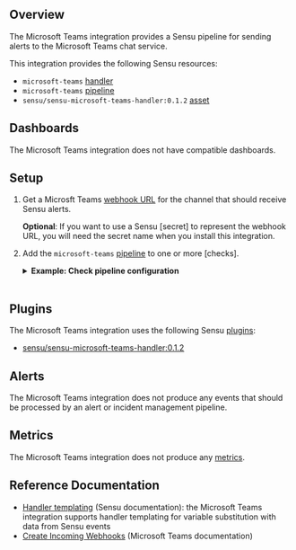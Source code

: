 ## Overview

<!-- Sensu Integration description; supports markdown -->

The Microsoft Teams integration provides a Sensu pipeline for sending alerts to the Microsoft Teams chat service.

<!-- Provide a high level overview of the integration contents (e.g. checks, filters, mutators, handlers, assets, etc) -->

This integration provides the following Sensu resources:

* `microsoft-teams` [handler]
* `microsoft-teams` [pipeline]
* `sensu/sensu-microsoft-teams-handler:0.1.2` [asset]

## Dashboards

<!-- List of supported dashboards w/ screenshots (supports png, jpeg, and gif images; relative paths only; e.g. `![](img/dashboard-1.png)` )-->

The Microsoft Teams integration does not have compatible dashboards.

## Setup

<!-- Sensu Integration setup instructions, including Sensu agent configuration and external component configuration -->
<!-- EXAMPLE: what configuration (if any) is required in a third-party service to enable monitoring? -->

1. Get a Microsft Teams [webhook URL][Create Incoming Webhooks] for the channel that should receive Sensu alerts.

   **Optional**: If you want to use a Sensu [secret] to represent the webhook URL, you will need the secret name when you install this integration.

1. Add the `microsoft-teams` [pipeline] to one or more [checks].

   <details><summary><strong>Example: Check pipeline configuration</strong></summary>

   ```yaml
   spec:
     pipelines:
       - api_version: core/v2
         type: Pipeline
         name: microsoft-teams
   ```

   </details>
   <br>

## Plugins

<!-- Links to any Sensu Integration dependencies (i.e. Sensu Plugins) -->

The Microsoft Teams integration uses the following Sensu [plugins]:

- [sensu/sensu-microsoft-teams-handler:0.1.2][microsoft-teams-plugin-bonsai]

## Alerts

<!-- List of all alerts generated by this integration. -->

The Microsoft Teams integration does not produce any events that should be processed by an alert or incident management pipeline.

## Metrics

<!-- List of all metrics or events collected by this integration. -->

The Microsoft Teams integration does not produce any [metrics].

## Reference Documentation

<!-- Please provide links to any relevant reference documentation to help users learn more and/or troubleshoot this integration. -->

* [Handler templating][handler-templating] (Sensu documentation): the Microsoft Teams integration supports handler templating for variable substitution with data from Sensu events
* [Create Incoming Webhooks] (Microsoft Teams documentation)


<!-- Links -->
[sensu-license]: https://docs.sensu.io/sensu-go/latest/commercial/#get-started-with-commercial-features-in-sensu-go
[asset]: https://docs.sensu.io/sensu-go/latest/plugins/assets/
[annotation]: https://docs.sensu.io/sensu-go/latest/observability-pipeline/observe-schedule/agent/#general-configuration-flags
[plugins]: https://docs.sensu.io/sensu-go/latest/plugins/
[handler]: https://docs.sensu.io/sensu-go/latest/observability-pipeline/observe-process/handlers/
[metrics]: https://docs.sensu.io/sensu-go/latest/observability-pipeline/observe-schedule/metrics/
[tokens]: https://docs.sensu.io/sensu-go/latest/observability-pipeline/observe-schedule/tokens/
[handler-templating]: https://docs.sensu.io/sensu-go/latest/observability-pipeline/observe-process/handler-templates/
[pipeline]: https://docs.sensu.io/sensu-go/latest/observability-pipeline/observe-process/pipelines/
[Create Incoming Webhooks]: https://docs.microsoft.com/en-us/microsoftteams/platform/webhooks-and-connectors/how-to/add-incoming-webhook
[microsoft-teams-plugin-bonsai]: https://bonsai.sensu.io/assets/sensu/sensu-microsoft-teams-handler
